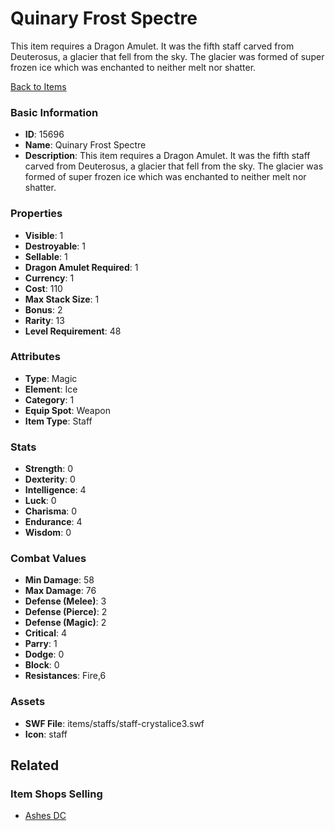 # Quinary Frost Spectre

This item requires a Dragon Amulet. It was the fifth staff carved from Deuterosus, a glacier that fell from the sky. The glacier was formed of super frozen ice which was enchanted to neither melt nor shatter.

[Back to Items](../items.md)

### Basic Information

- **ID**: 15696
- **Name**: Quinary Frost Spectre
- **Description**: This item requires a Dragon Amulet. It was the fifth staff carved from Deuterosus, a glacier that fell from the sky. The glacier was formed of super frozen ice which was enchanted to neither melt nor shatter.

### Properties

- **Visible**: 1
- **Destroyable**: 1
- **Sellable**: 1
- **Dragon Amulet Required**: 1
- **Currency**: 1
- **Cost**: 110
- **Max Stack Size**: 1
- **Bonus**: 2
- **Rarity**: 13
- **Level Requirement**: 48

### Attributes

- **Type**: Magic
- **Element**: Ice
- **Category**: 1
- **Equip Spot**: Weapon
- **Item Type**: Staff

### Stats

- **Strength**: 0
- **Dexterity**: 0
- **Intelligence**: 4
- **Luck**: 0
- **Charisma**: 0
- **Endurance**: 4
- **Wisdom**: 0

### Combat Values

- **Min Damage**: 58
- **Max Damage**: 76
- **Defense (Melee)**: 3
- **Defense (Pierce)**: 2
- **Defense (Magic)**: 2
- **Critical**: 4
- **Parry**: 1
- **Dodge**: 0
- **Block**: 0
- **Resistances**: Fire,6

### Assets

- **SWF File**: items/staffs/staff-crystalice3.swf
- **Icon**: staff

## Related

### Item Shops Selling

- [Ashes DC](../item-shops/498-ashes-dc.md)

